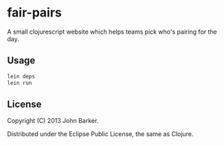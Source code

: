 # fair-pairs

A small clojurescript website which helps teams pick who's pairing for the day.

## Usage

```bash
lein deps
lein run
```

## License

Copyright (C) 2013 John Barker.

Distributed under the Eclipse Public License, the same as Clojure.

